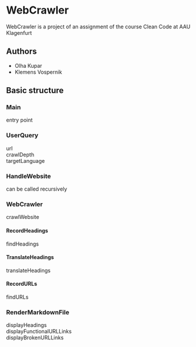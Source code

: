 # WebCrawler
WebCrawler is a project of an assignment of the course Clean Code at AAU Klagenfurt  
## Authors
- Olha Kupar  
- Klemens Vospernik

## Basic structure  
### Main
entry point

### UserQuery  
url  
crawlDepth  
targetLanguage

### HandleWebsite
can be called recursively

### WebCrawler
crawlWebsite
#### RecordHeadings
findHeadings
#### TranslateHeadings
translateHeadings
#### RecordURLs
findURLs

### RenderMarkdownFile
displayHeadings  
displayFunctionalURLLinks  
displayBrokenURLLinks

